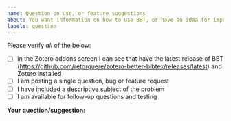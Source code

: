 ```yaml
---
name: Question on use, or feature suggestions
about: You want information on how to use BBT, or have an idea for improvement
labels: question
---
```


Please verify *all* of the below:

- [ ] in the Zotero addons screen I can see that have the latest release of BBT (https://github.com/retorquere/zotero-better-bibtex/releases/latest) and Zotero installed
- [ ] I am posting a single question, bug or feature request
- [ ] I have included a descriptive subject of the problem
- [ ] I am available for follow-up questions and testing

**Your question/suggestion:**
